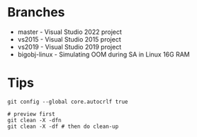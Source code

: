 # Branches
- master - Visual Studio 2022 project
- vs2015 - Visual Studio 2015 project
- vs2019 - Visual Studio 2019 project
- bigobj-linux - Simulating OOM during SA in Linux 16G RAM


# Tips
```
git config --global core.autocrlf true

# preview first
git clean -X -dfn
git clean -X -df # then do clean-up
```
